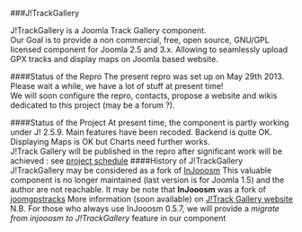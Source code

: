 ###J!TrackGallery

J!TrackGallery is a Joomla Track Gallery component.  
Our Goal is to provide a non commercial, free, open source, GNU/GPL licensed component for Joomla 2.5 and 3.x. 
Allowing to seamlessly upload GPX tracks and display maps on Joomla based website.

####Status of the Repro
The present repro was set up on May 29th 2013.   
Please wait a while, we have a lot of stuff at present time!  
We will soon configure the repro, contacts, propose a website and wikis dedicated to this project (may be a forum ?).

####Status of the Project
At present time, the component is partly working under J! 2.5.9. Main features have been recoded. 
Backend is quite OK. Displaying Maps is OK but Charts need further works.  
J!Track Gallery will be published in the repro after significant work will be achieved : see [project schedule](https://github.com/ChristopheSeg/J-TrackGallery/wiki/project_schedule)
####History of J!TrackGallery
J!TrackGallery may be considered as a fork of [InJooosm](http://injooosm.sourceforge.net/)
This valuable component is no longer maintained (last version is for Joomla 1.5) and the author are not reachable. 
It may be note that **InJooosm** was a fork of [joomgpstracks](http://www.joomlaos.de/Joomla_CMS_Downloads/Joomla_Komponenten/JoomGPSTracks.html)
More information (soon available) on [J!Track Gallery website](http://jtrackgallery.net/)
N.B. For those who always use InJooosm 0.5.7, we will provide a *migrate from injooosm to J!TrackGallery* feature in our component


